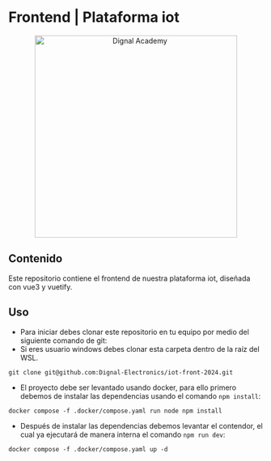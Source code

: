# Frontend | Plataforma iot

<div style="text-align: center">
    <img src="https://academy.dignal.com/wp-content/uploads/2023/01/dignal_academy_logo_site.png" width="400" alt="Dignal Academy"/>
</div>

## Contenido

Este repositorio contiene el frontend de nuestra plataforma iot, diseñada con vue3 y vuetify.

## Uso

- Para iniciar debes clonar este repositorio en tu equipo por medio del siguiente comando de git:
- Si eres usuario windows debes clonar esta carpeta dentro de la raíz del WSL.

```
git clone git@github.com:Dignal-Electronics/iot-front-2024.git
```

- El proyecto debe ser levantado usando docker, para ello primero debemos de instalar las dependencias usando el comando `npm install`:

```
docker compose -f .docker/compose.yaml run node npm install
```

- Después de instalar las dependencias debemos levantar el contendor, el cual ya ejecutará de manera interna el comando `npm run dev`:

```
docker compose -f .docker/compose.yaml up -d
```
